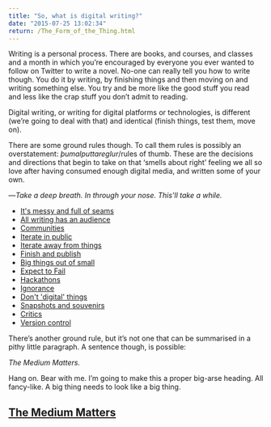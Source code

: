 ```yaml
---
title: "So, what is digital writing?"
date: "2015-07-25 13:02:34"
return: /The_Form_of_the_Thing.html
---
```


Writing is a personal process. There are books, and courses, and classes
and a month in which you’re encouraged by everyone you ever wanted to
follow on Twitter to write a novel. No-one can really tell you how to
write though. You do it by writing, by finishing things and then moving
on and writing something else. You try and be more like the good stuff
you read and less like the crap stuff you don’t admit to reading.

Digital writing, or writing for digital platforms or technologies, is
different (we’re going to deal with that) and identical (finish things,
test them, move on).

There are some ground rules though. To call them rules is possibly an
overstatement: *þumalputtareglur*/rules of thumb. These are the
decisions and directions that begin to take on that ‘smells about right’
feeling we all so love after having consumed enough digital media, and
written some of your own.

—*Take a deep breath. In through your nose. This’ll take a while.*

- [It's messy and full of seams](/What_is_digital_writing/Messy_and_full_of_seams.html)
- [All writing has an audience](/What_is_digital_writing/All_writing_has_an_audience.html)
- [Communities](/What_is_digital_writing/The_web_is_communities.html)
- [Iterate in public](/What_is_digital_writing/Iterate_in_public.html)
- [Iterate away from things](/What_is_digital_writing/Iterate_away.html)
- [Finish and publish](/What_is_digital_writing/Publish_and_be_damned.html)
- [Big things out of small](/What_is_digital_writing/Big_out_of_small.html)
- [Expect to Fail](/What_is_digital_writing/Expect_to_fail.html)
- [Hackathons](/What_is_digital_writing/Hackathons.html)
- [Ignorance](/What_is_digital_writing/Not_knowing_is_fine.html)
- [Don't 'digital' things](/What_is_digital_writing/Digital_all_the_things.html)
- [Snapshots and souvenirs](/What_is_digital_writing/Tourist_creativity.html)
- [Critics](/What_is_digital_writing/Critics_are_useless.html)
- [Version control](/What_is_digital_writing/Version_control.html)

There’s another ground rule, but it’s not one that can be summarised in
a pithy little paragraph. A sentence though, is possible:

*The Medium Matters.*

Hang on. Bear with me. I’m going to make this a proper big-arse heading.
All fancy-like. A big thing needs to look like a big thing.

## [The Medium Matters](/The_Form_of_the_Thing/The_Medium_Matters.html)
